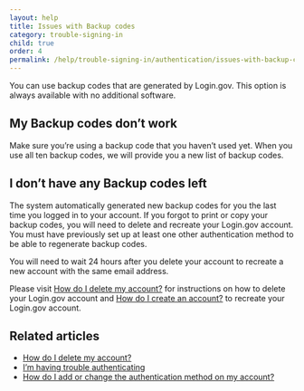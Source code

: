```yaml
---
layout: help
title: Issues with Backup codes
category: trouble-signing-in
child: true
order: 4
permalink: /help/trouble-signing-in/authentication/issues-with-backup-codes/
---
```


You can use backup codes that are generated by Login.gov. This option is always available with no additional software.

## My Backup codes don’t work

Make sure you’re using a backup code that you haven’t used yet. When you use all ten backup codes, we will provide you a new list of backup codes.

## I don’t have any Backup codes left

The system automatically generated new backup codes for you the last time you logged in to your account. If you forgot to print or copy your backup codes, you will need to delete and recreate your Login.gov account. You must have previously set up at least one other authentication method to be able to regenerate backup codes.

You will need to wait 24 hours after you delete your account to recreate a new account with the same email address.

Please visit [How do I delete my account?](/help/manage-your-account/delete-your-account/) for instructions on how to delete your Login.gov account and [How do I create an account?](/help/create-account/how-do-i-create-an-account/) to recreate your Login.gov account.


## Related articles

* [How do I delete my account?](/help/manage-your-account/delete-your-account/)
* [I’m having trouble authenticating](/help/trouble-signing-in/issues-with-authentication-methods/)
* [How do I add or change the authentication method on my account?](/help/manage-your-account/add-or-change-your-authentication-method/)
